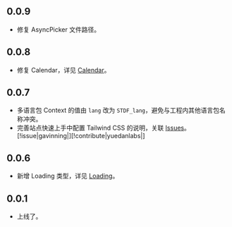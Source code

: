 ## 0.0.9

-   修复 AsyncPicker 文件路径。

## 0.0.8

-   修复 Calendar，详见 [Calendar](https://stdf.design/#/components?nav=calendar&tab=4)。

## 0.0.7

-   多语言包 Context 的值由 `lang` 改为 `STDF_lang`，避免与工程内其他语言包名称冲突。
-   完善站点快速上手中配置 Tailwind CSS 的说明，关联 [Issues](https://github.com/dufu1991/stdf/issues/1)。[!issue|gavinning|][!contribute|yuedanlabs|]

## 0.0.6

-   新增 Loading 类型，详见 [Loading](https://stdf.design/#/components?nav=loading&tab=4)。

## 0.0.1

-   上线了。
